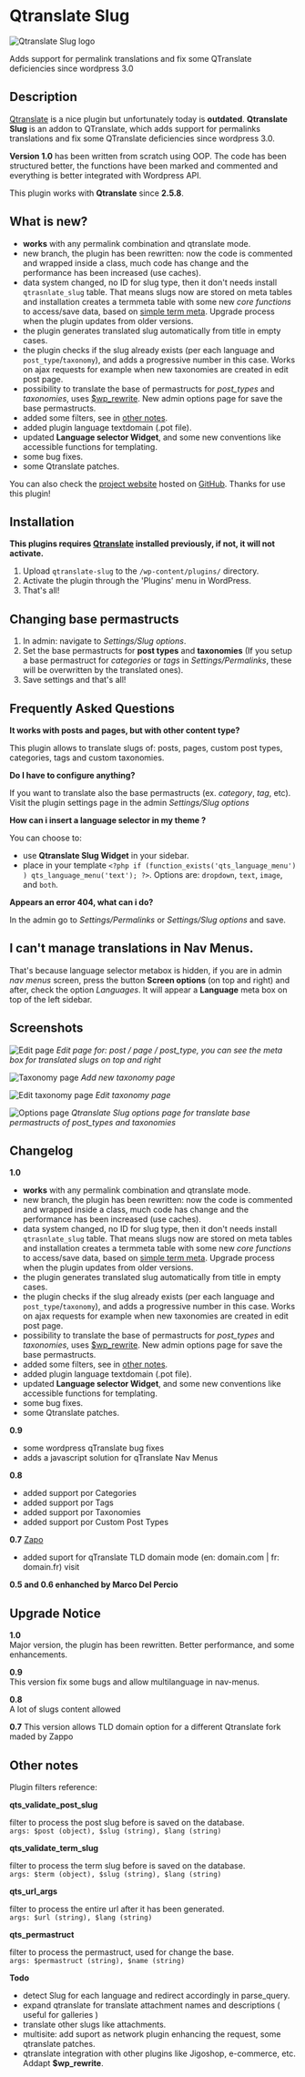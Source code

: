 Qtranslate Slug
===============

![Qtranslate Slug logo](https://codingsomething.files.wordpress.com/2012/06/qts-logo3.png?w=200)

Adds support for permalink translations and fix some QTranslate deficiencies since wordpress 3.0

Description
-----------

[Qtranslate](http://wordpress.org/extend/plugins/qtranslate/) is a nice plugin but unfortunately today is **outdated**. **Qtranslate Slug** is an addon to QTranslate, which adds support for permalinks translations and fix some QTranslate deficiencies since wordpress 3.0.

**Version 1.0** has been written from scratch using OOP. The code has been structured better, the functions have been marked and commented and everything is better integrated with Wordpress API.

This plugin works with **Qtranslate** since **2.5.8**.

What is new?
------------

* **works** with any permalink combination and qtranslate mode.
* new branch, the plugin has been rewritten: now the code is commented and wrapped inside a class, much code has change and the performance has been increased (use caches).
* data system changed, no ID for slug type, then it don't needs install `qtrasnlate_slug` table. That means slugs now are stored on meta tables and installation creates a termmeta table with some new *core functions* to access/save data, based on [simple term meta](http://wordpress.org/extend/plugins/simple-term-meta/). Upgrade process when the plugin updates from older versions.
* the plugin generates translated slug automatically from title in empty cases.
* the plugin checks if the slug already exists (per each language and `post_type`/`taxonomy`), and adds a progressive number in this case. Works on ajax requests for example when new taxonomies are created in edit post page.
* possibility to translate the base of permastructs for *post_types* and *taxonomies*, uses [$wp_rewrite](http://codex.wordpress.org/Class_Reference/WP_Rewrite). New admin options page for save the base permastructs.
* added some filters, see in [other notes](http://wordpress.org/extend/plugins/qtranslate-slug/other_notes/).
* added plugin language textdomain (.pot file).
* updated **Language selector Widget**, and some new conventions like accessible functions for templating.
* some bug fixes.
* some Qtranslate patches.


You can also check the [project website](http://not-only-code.github.com/qtranslate-slug/) hosted on [GitHub](http://not-only-code.github.com).
Thanks for use this plugin!

Installation
------------

**This plugins requires [Qtranslate](http://wordpress.org/extend/plugins/qtranslate/) installed previously, if not, it will not activate.**

1. Upload `qtranslate-slug` to the `/wp-content/plugins/` directory.
1. Activate the plugin through the 'Plugins' menu in WordPress.
1. That's all!

Changing base permastructs
--------------------------

1. In admin: navigate to *Settings/Slug options*.
1. Set the base permastructs for **post types** and **taxonomies** (If you setup a base permastruct for *categories* or *tags* in *Settings/Permalinks*, these will be overwritten by the translated ones).
1. Save settings and that's all!

Frequently Asked Questions
--------------------------

**It works with posts and pages, but with other content type?**

This plugin allows to translate slugs of: posts, pages, custom post types, categories, tags and custom taxonomies.

**Do I have to configure anything?**

If you want to translate also the base permastructs (ex. *category*, *tag*, etc). Visit the plugin settings page in the admin *Settings/Slug options*

**How can i insert a language selector in my theme ?**

You can choose to:
* use **Qtranslate Slug Widget** in your sidebar.
* place in your template `<?php if (function_exists('qts_language_menu') ) qts_language_menu('text'); ?>`. Options are: `dropdown`, `text`, `image`, and `both`.

**Appears an error 404, what can i do?**

In the admin go to *Settings/Permalinks* or *Settings/Slug options* and save.

I can't manage translations in Nav Menus.
-----------------------------------------

That's because language selector metabox is hidden, if you are in admin *nav menus* screen, press the button **Screen options** (on top and right) and after, check the option *Languages*. It will appear a **Language** meta box on top of the left sidebar.

Screenshots
-----------

![Edit page](https://github.com/not-only-code/qtranslate-slug/raw/trunk/screenshot-1.png)
*Edit page for: post / page / post_type, you can see the meta box for translated slugs on top and right*

![Taxonomy page](https://github.com/not-only-code/qtranslate-slug/raw/trunk/screenshot-2.png)
*Add new taxonomy page*

![Edit taxonomy page](https://github.com/not-only-code/qtranslate-slug/raw/trunk/screenshot-3.png)
*Edit taxonomy page*

![Options page](https://github.com/not-only-code/qtranslate-slug/raw/trunk/screenshot-4.png)
*Qtranslate Slug options page for translate base permastructs of post_types and taxonomies*

Changelog
---------

**1.0**
* **works** with any permalink combination and qtranslate mode.
* new branch, the plugin has been rewritten: now the code is commented and wrapped inside a class, much code has change and the performance has been increased (use caches).
* data system changed, no ID for slug type, then it don't needs install `qtrasnlate_slug` table. That means slugs now are stored on meta tables and installation creates a termmeta table with some new *core functions* to access/save data, based on [simple term meta](http://wordpress.org/extend/plugins/simple-term-meta/). Upgrade process when the plugin updates from older versions.
* the plugin generates translated slug automatically from title in empty cases.
* the plugin checks if the slug already exists (per each language and `post_type`/`taxonomy`), and adds a progressive number in this case. Works on ajax requests for example when new taxonomies are created in edit post page.
* possibility to translate the base of permastructs for *post_types* and *taxonomies*, uses [$wp_rewrite](http://codex.wordpress.org/Class_Reference/WP_Rewrite). New admin options page for save the base permastructs.
* added some filters, see in [other notes](http://wordpress.org/extend/plugins/qtranslate-slug/other_notes/).
* added plugin language textdomain (.pot file).
* updated **Language selector Widget**, and some new conventions like accessible functions for templating.
* some bug fixes.
* some Qtranslate patches.

**0.9**
* some wordpress qTranslate bug fixes
* adds a javascript solution for qTranslate Nav Menus

**0.8**
* added support por Categories
* added support por Tags
* added support por Taxonomies
* added support por Custom Post Types

**0.7** [Zapo](http://www.qianqin.de/qtranslate/forum/viewtopic.php?f=4&t=1049&start=50#p7499)
* added suport for qTranslate TLD domain mode (en: domain.com | fr: domain.fr) visit 

**0.5 and 0.6 enhanched by Marco Del Percio**

Upgrade Notice
--------------

**1.0**  
Major version, the plugin has been rewritten. Better performance, and some enhancements.

**0.9**  
This version fix some bugs and allow multilanguage in nav-menus.

**0.8**  
A lot of slugs content allowed

**0.7**
This version allows TLD domain option for a different Qtranslate fork maded by Zappo


Other notes
-----------

Plugin filters reference:

**qts_validate_post_slug**

filter to process the post slug before is saved on the database.  
`args: $post (object), $slug (string), $lang (string)`

**qts_validate_term_slug**

filter to process the term slug before is saved on the database.  
`args: $term (object), $slug (string), $lang (string)`

**qts_url_args**

filter to process the entire url after it has been generated.  
`args: $url (string), $lang (string)`
 
**qts_permastruct**

filter to process the permastruct, used for change the base.  
`args: $permastruct (string), $name (string)`


**Todo**

* detect Slug for each language and redirect accordingly in parse_query.
* expand qtranslate for translate attachment names and descriptions ( useful for galleries )
* translate other slugs like attachments.
* multisite: add suport as network plugin enhancing the request, some qtranslate patches.
* qtranslate integration with other plugins like Jigoshop, e-commerce, etc. Addapt **$wp_rewrite**.